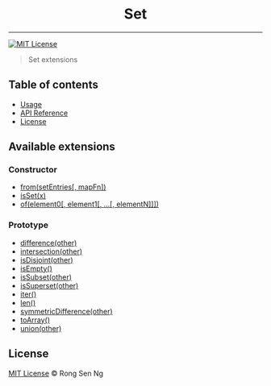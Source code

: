 <div align="center" style="text-align: center;">
  <h1 style="border-bottom: none;">Set</h1>

  <p></p>
</div>

<hr />

[![MIT License][mit-license-badge]][mit-license-url]

> Set extensions

## Table of contents <!-- omit in toc -->

- [Usage](#Usage)
- [API Reference](#API-Reference)
- [License](#License)

## Available extensions

### Constructor

* [from(setEntries\[, mapFn\])]
* [isSet(x)]
* [of(element0\[, element1\[, ...\[, elementN\]\]\])]

### Prototype

* [difference(other)]
* [intersection(other)]
* [isDisjoint(other)]
* [isEmpty()]
* [isSubset(other)]
* [isSuperset(other)]
* [iter()]
* [len()]
* [symmetricDifference(other)]
* [toArray()]
* [union(other)]

## License

[MIT License](http://motss.mit-license.org/) © Rong Sen Ng

<!-- References -->
[from(setEntries\[, mapFn\])]: /src/set/API_REFERENCE.md#fromsetentries-mapfn
[isSet(x)]: /src/set/API_REFERENCE.md#issetx
[of(element0\[, element1\[, ...\[, elementN\]\]\])]: /src/set/API_REFERENCE.md#ofelement0-element1--elementn

[difference(other)]: /src/set/API_REFERENCE.md#differenceother
[intersection(other)]: /src/set/API_REFERENCE.md#intersectionother
[isDisjoint(other)]: /src/set/API_REFERENCE.md#isdisjointother
[isEmpty()]: /src/set/API_REFERENCE.md#isemptyother
[isSubset(other)]: /src/set/API_REFERENCE.md#issubsetother
[isSuperset(other)]: /src/set/API_REFERENCE.md#issupersetother
[iter()]: /src/set/API_REFERENCE.md#iter
[len()]: /src/set/API_REFERENCE.md#len
[symmetricDifference(other)]: /src/set/API_REFERENCE.md#symmetricdifferenceother
[toArray()]: /src/set/API_REFERENCE.md#toarray
[union(other)]: /src/set/API_REFERENCE.md#unionother

<!-- MDN -->
[array-mdn-url]: https://developer.mozilla.org/en-US/docs/Web/JavaScript/Reference/Global_Objects/Array
[boolean-mdn-url]: https://developer.mozilla.org/en-US/docs/Web/JavaScript/Reference/Global_Objects/Boolean
[function-mdn-url]: https://developer.mozilla.org/en-US/docs/Web/JavaScript/Reference/Global_Objects/Function
[map-mdn-url]: https://developer.mozilla.org/en-US/docs/Web/JavaScript/Reference/Global_Objects/Map
[number-mdn-url]: https://developer.mozilla.org/en-US/docs/Web/JavaScript/Reference/Global_Objects/Number
[object-mdn-url]: https://developer.mozilla.org/en-US/docs/Web/JavaScript/Reference/Global_Objects/Object
[promise-mdn-url]: https://developer.mozilla.org/en-US/docs/Web/JavaScript/Reference/Global_Objects/Promise
[regexp-mdn-url]: https://developer.mozilla.org/en-US/docs/Web/JavaScript/Reference/Global_Objects/RegExp
[set-mdn-url]: https://developer.mozilla.org/en-US/docs/Web/JavaScript/Reference/Global_Objects/Set
[string-mdn-url]: https://developer.mozilla.org/en-US/docs/Web/JavaScript/Reference/Global_Objects/String
[void-mdn-url]: https://developer.mozilla.org/en-US/docs/Web/JavaScript/Reference/Operators/void
[error-mdn-url]: https://developer.mozilla.org/en-US/docs/Web/JavaScript/Reference/Global_Objects/Error

<!-- Badges -->
[mit-license-badge]: https://flat.badgen.net/badge/license/MIT/blue

<!-- Links -->
[mit-license-url]: https://github.com/motss/deno_mod/blob/master/LICENSE
